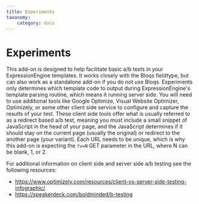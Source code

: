 ```yaml
---
title: Experiments
taxonomy:
    category: docs
---
```


# Experiments

This add-on is designed to help facilitate basic a/b tests in your ExpressionEngine templates. It works closely with the Bloqs fieldtype, but can also work as a standalone add-on if you do not use Bloqs. Experiments only determines which template code to output during ExpressionEngine's template parsing routine, which means it running server side. You will need to use additional tools like Google Optimize, Visual Website Optimizer, Optimizely, or some other client side service to configure and capture the results of your test. These client side tools offer what is usually referred to as a redirect based a/b test, meaning you must include a small snippet of JavaScript in the head of your page, and the JavaScript determines if it should stay on the current page (usually the original) or redirect to the another page (your variant). Each URL needs to be unique, which is why this add-on is expecting the ``?v=N`` GET parameter in the URL, where N can be blank, 1, or 2.

For additional information on client side and server side a/b testing see the following resources:

* https://www.optimizely.com/resources/client-vs-server-side-testing-infographic/
* https://speakerdeck.com/boldminded/b-testing

